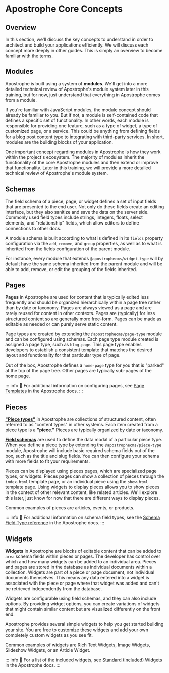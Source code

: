 # **Apostrophe Core Concepts**

## Overview

In this section, we'll discuss the key concepts to understand in order to architect and build your applications efficiently. We will discuss each concept more deeply in other guides. This is simply an overview to become familiar with the terms.

## Modules

Apostrophe is built using a system of **modules**. We'll get into a more detailed technical review of Apostrophe's module system later in this training, but for now, just understand that everything in Apostrophe comes from a module.

If you're familiar with JavaScript modules, the module concept should already be familiar to you. But if not, a module is self-contained code that defines a specific set of functionality. In other words, each module is responsible for providing one feature, such as a type of widget, a type of customized page, or a service. This could be anything from defining fields for a blog post content type to integrating with third-party services. In short, modules are the building blocks of your application.

One important concept regarding modules in Apostrophe is how they work within the project's ecosystem. The majority of modules inherit the functionality of the core Apostrophe modules and then extend or improve that functionality. Later in this training, we will provide a more detailed technical review of Apostrophe's module system.

## Schemas

The field schema of a piece, page, or widget defines a set of input fields that are presented to the end user. Not only do these fields create an editing interface, but they also sanitize and save the data on the server side. Commonly used field types include strings, integers, floats, select elements, and "relationship" fields, which allow editors to define connections to other docs.

A module schema is built according to what is defined in its `fields` property configuration via the `add`, `remove`, and `group` properties, as well as to what is inherited from the fields configuration of the parent module. 

For instance, every module that extends `@apostrophecms/widget-type` will by default have the same schema inherited from the parent module and will be able to add, remove, or edit the grouping of the fields inherited.

## Pages

**Pages** in Apostrophe are used for content that is typically edited less frequently and should be organized hierarchically within a page tree rather than by date or taxonomy. Pages are always viewed as a page and are rarely reused for content in other contexts. Pages are (typically) for less structured content so are generally more free-form. Pages can be made as editable as needed or can purely serve static content.

Page types are created by extending the `@apostrophecms/page-type` module and can be configured using schemas. Each page type module created is assigned a page type, such as `blog-page`. This page type enables developers to establish a consistent template that matches the desired layout and functionality for that particular type of page.

Out of the box, Apostrophe defines a `home-page` type for you that is "parked" at the top of the page tree. Other pages are typically sub-pages of the home page.

::: info
📌 For additional information on configuring pages, see [Page Templates](https://v3.docs.apostrophecms.org/guide/pages.html) in the Apostrophe docs.
:::

## Pieces

**["Piece types"](https://v3.docs.apostrophecms.org/guide/pieces.html)** in Apostrophe are collections of structured content, often referred to as "content types" in other systems. Each item created from a piece type is a **"piece."** Pieces are typically organized by date or taxonomy.

[**Field schemas**](https://v3.docs.apostrophecms.org/guide/content-schema.html) are used to define the data modal of a particular piece type. When you define a piece type by extending the `@apostrophecms/piece-type` module, Apostrophe will include basic required schema fields out of the box, such as the title and slug fields. You can then configure your schema with more fields to fit your requirements.

Pieces can be displayed using pieces pages, which are specialized page types, or widgets. Pieces pages can show a collection of pieces through the `index.html` template page, or an individual piece using the `show.html` template page. Using widgets to display pieces allows you to show pieces in the context of other relevant content, like related articles. We'll explore this later, just know for now that there are different ways to display pieces.

Common examples of pieces are articles, events, or products.

::: info
📌 For additional information on schema field types, see the [Schema Field Type reference](https://v3.docs.apostrophecms.org/reference/field-types/) in the Apostrophe docs.
:::

## Widgets

**Widgets** in Apostrophe are blocks of editable content that can be added to `area` schema fields within pieces or pages. The developer has control over which and how many widgets can be added to an individual area. Pieces and pages are stored in the database as individual documents within a collection. Widgets are part of a piece or page document, not individual documents themselves. This means any data entered into a widget is associated with the piece or page where that widget was added and can't be retrieved independently from the database.

Widgets are configurable using field schemas, and they can also include options. By providing widget options, you can create variations of widgets that might contain similar content but are visualized differently on the front end.

Apostrophe provides several simple widgets to help you get started building your site. You are free to customize these widgets and add your own completely custom widgets as you see fit.

Common examples of widgets are Rich Text Widgets, Image Widgets, Slideshow Widgets, or an Article Widget.

::: info
📌 For a list of the included widgets, see [Standard (Included) Widgets](https://v3.docs.apostrophecms.org/guide/core-widgets.html) in the Apostrophe docs.
:::
